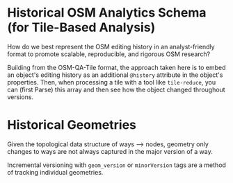 Historical OSM Analytics Schema (for Tile-Based Analysis)
=========================================================

How do we best represent the OSM editing history in an analyst-friendly format to promote scalable, reproducible, and rigorous OSM research?

Building from the OSM-QA-Tile format, the approach taken here is to embed an object's editing history as an additional `@history` attribute in the object's properties. Then, when processing a tile with a tool like `tile-reduce`, you can (first Parse) this array and then see how the object changed throughout versions.





Historical Geometries
=====================
Given the topological data structure of ways --> nodes, geometry only changes to ways are not always captured in the major version of a way.

Incremental versioning with `geom_version` or `minorVersion` tags are a method of tracking individual geometries.